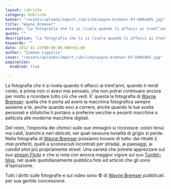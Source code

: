 ```yaml
---
layout: rubriche
category: Rubriche
banner: "/assets/uploads/import.rubriche/wayne-bremser-07-600x405.jpg"
title: "Wayne Bremser"
excerpt: "La fotografia che ti si rivela quando ti affacci ai trent’anni, quando ti rendi conto, e prima non ci avevi mai pensato, che non potrai continuare ancora per molto a ricordare tutto ciò che vedi. E’ questa la fotografia di Wayne Bremser: quella che ti porta ad avere la macchina fotografica sempre assieme a te, anche quando [&hellip"
quote: ""
description: "La fotografia che ti si rivela quando ti affacci ai trent’anni, quando ti rendi conto, e prima non ci avevi mai pensato, che non potrai continuare ancora per molto a ricordare tutto ciò che vedi. E’ questa la fotografia di Wayne Bremser: quella che ti porta ad avere la macchina fotografica sempre assieme a te, anche quando [&hellip"
keywords: ""
date: 2012-01-23T00:00:00.000+01:00
author: "Simone Lippolis"
cover: "/assets/uploads/import.rubriche/wayne-bremser-07-600x405.jpg"
pagination:
  enabled: true

---
```


La fotografia che ti si rivela quando ti affacci ai trent’anni, quando ti rendi conto, e prima non ci avevi mai pensato, che non potrai continuare ancora per molto a ricordare tutto ciò che vedi. E’ questa la fotografia di [Wayne Bremser](https://www.flickr.com/photos/55045627@N00/ "Wayne Bremser on Flickr"): quella che ti porta ad avere la macchina fotografica sempre assieme a te, anche quando esci a correre, anche quando le tue scelte personali e stilistiche ti portano a preferire vecchie e pesanti macchine a pellicola alle moderne macchine digitali.

Del resto, l’impronta dei chimici sulle sue immagini si riconosce: colori tenui ma caldi, bianchi e neri delicati, nei quali nessuna tonalità di grigio si perde. Nella fotografia di [Wayne Bremser](https://www.flickr.com/photos/55045627@N00/ "Wayne Bremser on Flickr") possiamo trovare di tutto: dai ritratti (i miei preferiti, quelli a sconosciuti incontrati per strada), ai paesaggi, ai _candid shot_ più propriamente _street_. Una varietà che potrete apprezzare sul suo [stream Flickr](https://www.flickr.com/photos/55045627@N00/ "Wayne Bremser su Flickr.") e che si nota con ancora maggior vigore sul suo [Tumblr-blog](http://bremser.tumblr.com/ "Wayne Bremser su Tumblr."), nel quale quotidianamente pubblica foto ed articoli che gli sono d’ispirazione.

Tutti i diritti sulle fotografie e sul video sono © di [Wayne Bremser](https://www.flickr.com/photos/55045627@N00/ "Wayne Bremser on Flickr") pubblicati per sua gentile concessione.